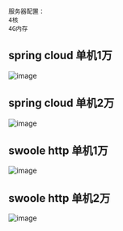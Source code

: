 ```
服务器配置：
4核
4G内存
```
## spring cloud 单机1万
![image](https://github.com/ButBueatiful/dotvim/raw/master/screenshots/vim-screenshot.jpg)
## spring cloud 单机2万
![image](https://github.com/ButBueatiful/dotvim/raw/master/screenshots/vim-screenshot.jpg)
## swoole http 单机1万
![image](https://github.com/ButBueatiful/dotvim/raw/master/screenshots/vim-screenshot.jpg)
## swoole http 单机2万
![image](https://github.com/ButBueatiful/dotvim/raw/master/screenshots/vim-screenshot.jpg)
